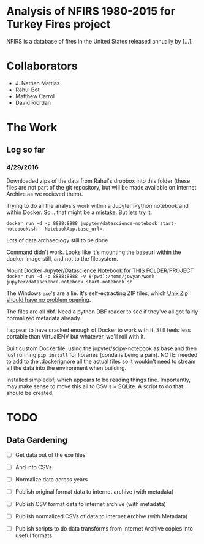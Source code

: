 # Analysis of NFIRS 1980-2015 for Turkey Fires project

NFIRS is a database of fires in the United States released annually by [...].

# Collaborators
* J. Nathan Mattias
* Rahul Bot
* Matthew Carrol
* David Riordan

# The Work
## Log so far
### 4/29/2016
Downloaded zips of the data from Rahul's dropbox into this folder (these files are not part of the git repository, but will be made available on Internet Archive as we recieved them).

Trying to do all the analysis work within a Jupyter iPython notebook and within Docker. So... that might be a mistake. But lets try it.

`docker run -d -p 8888:8888 jupyter/datascience-notebook start-notebook.sh --NotebookApp.base_url=.`

Lots of data archaeology still to be done

Command didn't work. Looks like it's mounting the baseurl within the docker image still, and not to the filesystem.

Mount Docker Jupyter/Datascience Notebook for THIS FOLDER/PROJECT
`docker run -d -p 8888:8888 -v $(pwd):/home/jovyan/work jupyter/datascience-notebook start-notebook.sh`

The Windows `exe`'s are a lie. It's self-extracting ZIP files, which [Unix Zip should have no problem opening](http://superuser.com/a/737244/588732). 

The files are all dbf. Need a python DBF reader to see if they've all got fairly normalized metadata already.

I appear to have cracked enough of Docker to work with it. Still feels less portable than VirtualENV but whatever, we'll roll with it.

Built custom Dockerfile, using the jupyter/scipy-notebook as base and then just running `pip install` for libraries (conda is being a pain). NOTE: needed to add to the .dockerignore all the actual files so it wouldn't need to stream all the data into the environment when building.

Installed simpledbf, which appears to be reading things fine. Importantly, may make sense to move this all to CSV's + SQLite. A script to do that should be created.

# TODO
## Data Gardening
- [ ] Get data out of the exe files 
- [ ] And into CSVs
- [ ] Normalize data across years
- [ ] Publish original format data to internet archive (with metadata)
- [ ] Publish CSV format data to internet archive (with metadata)
- [ ] Publish normalized CSVs of data to Internet Archive (with Metadata)
- [ ] Publish scripts to do data transforms from Internet Archive copies into useful formats

